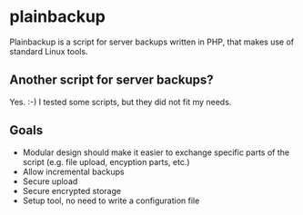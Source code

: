 # plainbackup

Plainbackup is a script for server backups written in PHP, that makes use of standard Linux tools.

## Another script for server backups?

Yes. :-) I tested some scripts, but they did not fit my needs.

## Goals

* Modular design should make it easier to exchange specific parts of the script (e.g. file upload, encyption parts, etc.)
* Allow incremental backups
* Secure upload
* Secure encrypted storage
* Setup tool, no need to write a configuration file
